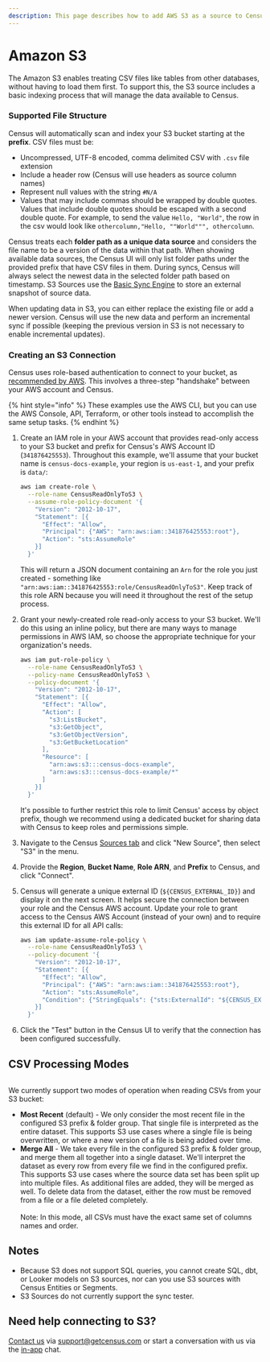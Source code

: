 ```yaml
---
description: This page describes how to add AWS S3 as a source to Census.
---
```


# Amazon S3

The Amazon S3 enables treating CSV files like tables from other databases, without having to load them first. To support this, the S3 source includes a basic indexing process that will manage the data available to Census.

### Supported File Structure

Census will automatically scan and index your S3 bucket starting at the **prefix**. CSV files must be:

* Uncompressed, UTF-8 encoded, comma delimited CSV with `.csv` file extension
* Include a header row (Census will use headers as source column names)
* Represent null values with the string `#N/A`
* Values that may include commas should be wrapped by double quotes. Values that include double quotes should be escaped with a second double quote. For example, to send the value `Hello, "World"`, the row in the csv would look like `othercolumn,"Hello, ""World""", othercolumn`.

Census treats each **folder path as a unique data source** and considers the file name to be a version of the data within that path. When showing available data sources, the Census UI will only list folder paths under the provided prefix that have CSV files in them. During syncs, Census will always select the newest data in the selected folder path based on timestamp. S3 Sources use the [Basic Sync Engine](https://docs.getcensus.com/sources/overview#sync-engines) to store an external snapshot of source data.

When updating data in S3, you can either replace the existing file or add a newer version. Census will use the new data and perform an incremental sync if possible (keeping the previous version in S3 is not necessary to enable incremental updates).

### Creating an S3 Connection

Census uses role-based authentication to connect to your bucket, as [recommended by AWS](https://docs.aws.amazon.com/IAM/latest/UserGuide/id_roles_common-scenarios_third-party.html). This involves a three-step "handshake" between your AWS account and Census.

{% hint style="info" %}
These examples use the AWS CLI, but you can use the AWS Console, API, Terraform, or other tools instead to accomplish the same setup tasks.
{% endhint %}

1.  Create an IAM role in your AWS account that provides read-only access to your S3 bucket and prefix for Census's AWS Account ID (`341876425553`). Throughout this example, we'll assume that your bucket name is `census-docs-example`, your region is `us-east-1`, and your prefix is `data/`:

    ```sh
    aws iam create-role \
      --role-name CensusReadOnlyToS3 \
      --assume-role-policy-document '{
        "Version": "2012-10-17",
        "Statement": [{
          "Effect": "Allow",
          "Principal": {"AWS": "arn:aws:iam::341876425553:root"},
          "Action": "sts:AssumeRole"
        }]
      }'
    ```

    This will return a JSON document containing an `Arn` for the role you just created - something like `"arn:aws:iam::341876425553:role/CensusReadOnlyToS3"`. Keep track of this role ARN because you will need it throughout the rest of the setup process.
2.  Grant your newly-created role read-only access to your S3 bucket. We'll do this using an inline policy, but there are many ways to manage permissions in AWS IAM, so choose the appropriate technique for your organization's needs.

    ```sh
    aws iam put-role-policy \
      --role-name CensusReadOnlyToS3 \
      --policy-name CensusReadOnlyToS3 \
      --policy-document '{
        "Version": "2012-10-17",
        "Statement": [{
          "Effect": "Allow",
          "Action": [
            "s3:ListBucket",
            "s3:GetObject",
            "s3:GetObjectVersion",
            "s3:GetBucketLocation"
          ],
          "Resource": [
            "arn:aws:s3:::census-docs-example",
            "arn:aws:s3:::census-docs-example/*"
          ]
        }]
      }'
    ```

    It's possible to further restrict this role to limit Census' access by object prefix, though we recommend using a dedicated bucket for sharing data with Census to keep roles and permissions simple.
3. Navigate to the Census [Sources tab](https://app.getcensus.com/sources) and click "New Source", then select "S3" in the menu.
4. Provide the **Region**, **Bucket Name**, **Role ARN**, and **Prefix** to Census, and click "Connect".
5.  Census will generate a unique external ID (`${CENSUS_EXTERNAL_ID}`) and display it on the next screen. It helps secure the connection between your role and the Census AWS account. Update your role to grant access to the Census AWS Account (instead of your own) and to require this external ID for all API calls:

    ```sh
    aws iam update-assume-role-policy \
      --role-name CensusReadOnlyToS3 \
      --policy-document '{
        "Version": "2012-10-17",
        "Statement": [{
          "Effect": "Allow",
          "Principal": {"AWS": "arn:aws:iam::341876425553:root"},
          "Action": "sts:AssumeRole",
          "Condition": {"StringEquals": {"sts:ExternalId": "${CENSUS_EXTERNAL_ID}"}}
        }]
      }'
    ```
6. Click the "Test" button in the Census UI to verify that the connection has been configured successfully.

## CSV Processing Modes

<figure><img src="../../.gitbook/assets/CSV Processing Mode.png" alt=""><figcaption></figcaption></figure>

We currently support two modes of operation when reading CSVs from your S3 bucket:

* **Most Recent** (default) - We only consider the most recent file in the configured S3 prefix & folder group. That single file is interpreted as the entire dataset. This supports S3 use cases where a single file is being overwritten, or where a new version of a file is being added over time.
* **Merge All** - We take every file in the configured S3 prefix & folder group, and merge them all together into a single dataset. We'll interpret the dataset as every row from every file we find in the configured prefix. This supports S3 use cases where the source data set has been split up into multiple files. As additional files are added, they will be merged as well. To delete data from the dataset, either the row must be removed from a file or a file deleted completely.\
  \
  Note: In this mode, all CSVs must have the exact same set of columns names and order.

## Notes

* Because S3 does not support SQL queries, you cannot create SQL, dbt, or Looker models on S3 sources, nor can you use S3 sources with Census Entities or Segments.
* S3 Sources do not currently support the sync tester.

## Need help connecting to S3?

[Contact us](mailto:support@getcensus.com) via support@getcensus.com or start a conversation with us via the [in-app](https://app.getcensus.com) chat.
